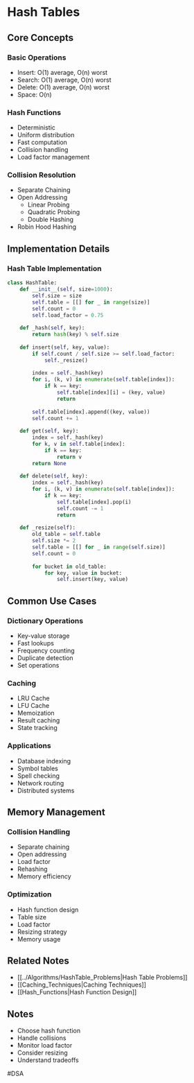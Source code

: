 # Hash Tables

## Core Concepts

### Basic Operations
- Insert: O(1) average, O(n) worst
- Search: O(1) average, O(n) worst
- Delete: O(1) average, O(n) worst
- Space: O(n)

### Hash Functions
- Deterministic
- Uniform distribution
- Fast computation
- Collision handling
- Load factor management

### Collision Resolution
- Separate Chaining
- Open Addressing
  - Linear Probing
  - Quadratic Probing
  - Double Hashing
- Robin Hood Hashing

## Implementation Details

### Hash Table Implementation
```python
class HashTable:
    def __init__(self, size=1000):
        self.size = size
        self.table = [[] for _ in range(size)]
        self.count = 0
        self.load_factor = 0.75
    
    def _hash(self, key):
        return hash(key) % self.size
    
    def insert(self, key, value):
        if self.count / self.size >= self.load_factor:
            self._resize()
        
        index = self._hash(key)
        for i, (k, v) in enumerate(self.table[index]):
            if k == key:
                self.table[index][i] = (key, value)
                return
        
        self.table[index].append((key, value))
        self.count += 1
    
    def get(self, key):
        index = self._hash(key)
        for k, v in self.table[index]:
            if k == key:
                return v
        return None
    
    def delete(self, key):
        index = self._hash(key)
        for i, (k, v) in enumerate(self.table[index]):
            if k == key:
                self.table[index].pop(i)
                self.count -= 1
                return
    
    def _resize(self):
        old_table = self.table
        self.size *= 2
        self.table = [[] for _ in range(self.size)]
        self.count = 0
        
        for bucket in old_table:
            for key, value in bucket:
                self.insert(key, value)
```

## Common Use Cases

### Dictionary Operations
- Key-value storage
- Fast lookups
- Frequency counting
- Duplicate detection
- Set operations

### Caching
- LRU Cache
- LFU Cache
- Memoization
- Result caching
- State tracking

### Applications
- Database indexing
- Symbol tables
- Spell checking
- Network routing
- Distributed systems

## Memory Management

### Collision Handling
- Separate chaining
- Open addressing
- Load factor
- Rehashing
- Memory efficiency

### Optimization
- Hash function design
- Table size
- Load factor
- Resizing strategy
- Memory usage

## Related Notes
- [[../Algorithms/HashTable_Problems|Hash Table Problems]]
- [[Caching_Techniques|Caching Techniques]]
- [[Hash_Functions|Hash Function Design]]

## Notes
- Choose hash function
- Handle collisions
- Monitor load factor
- Consider resizing
- Understand tradeoffs 

#DSA